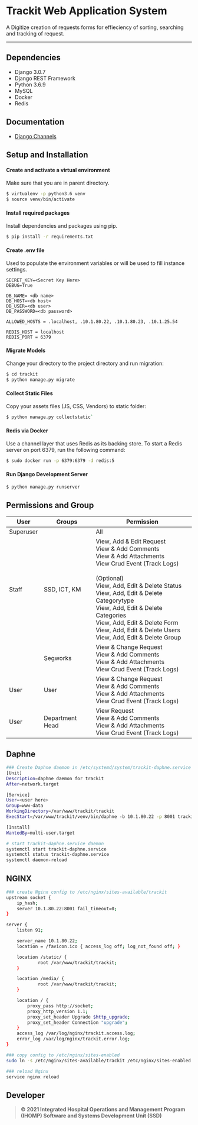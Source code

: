 # Trackit Web Application System
A Digitize creation of requests forms for effieciency of sorting, searching and tracking of request.
***

## Dependencies
- Django 3.0.7
- Django REST Framework
- Python 3.6.9
- MySQL
- Docker
- Redis

## Documentation
- [Django Channels](https://channels.readthedocs.io/en/stable/introduction.html)

## Setup and Installation
#### Create and activate a virtual environment
Make sure that you are in parent directory.
```sh
$ virtualenv -p python3.6 venv
$ source venv/bin/activate
```

#### Install required packages
Install dependencies and packages using pip.
```sh
$ pip install -r requirements.txt
```

#### Create .env file
Used to populate the environment variables or will be used to fill instance settings.

    SECRET_KEY=<Secret Key Here>
    DEBUG=True
    
    DB_NAME= <db name>
    DB_HOST=<db host>
    DB_USER=<db user>
    DB_PASSWORD=<db password>
    
    ALLOWED_HOSTS = .localhost, .10.1.80.22, .10.1.80.23, .10.1.25.54
    
    REDIS_HOST = localhost
    REDIS_PORT = 6379

#### Migrate Models 
Change your directory to the project directory and run migration:
```sh
$ cd trackit
$ python manage.py migrate
```

#### Collect Static Files
Copy your assets files (JS, CSS, Vendors) to static folder:
```sh
$ python manage.py collectstatic`
```

#### Redis via Docker
Use a channel layer that uses Redis as its backing store. To start a Redis server on port 6379, run the following command:
```sh
$ sudo docker run -p 6379:6379 -d redis:5
```

#### Run Django Development Server
```sh
$ python manage.py runserver
```

## Permissions and Group
| User | Groups | Permission |
|-----|-----|-----|
| Superuser |  | All |
| Staff | SSD, ICT, KM | View, Add & Edit Request<br>View & Add Comments<br>View & Add Attachments<br>View Crud Event (Track Logs)<br><br>(Optional)<br>View, Add, Edit & Delete Status<br>View, Add, Edit & Delete Categorytype<br>View, Add, Edit & Delete Categories<br>View, Add, Edit & Delete Form<br>View, Add, Edit & Delete Users<br>View, Add, Edit & Delete Group |
|  | Segworks | View & Change Request<br>View & Add Comments<br>View & Add Attachments<br>View Crud Event (Track Logs) |
| User | User | View & Change Request<br>View & Add Comments<br>View & Add Attachments<br>View Crud Event (Track Logs) |
| User | Department Head | View Request<br>View & Add Comments<br>View & Add Attachments<br>View Crud Event (Track Logs) |


## Daphne
```sh
### Create Daphne daemon in /etc/systemd/system/trackit-daphne.service
[Unit]
Description=daphne daemon for trackit
After=network.target

[Service]
User=<user here>
Group=www-data
WorkingDirectory=/var/www/trackit/trackit
ExecStart=/var/www/trackit/venv/bin/daphne -b 10.1.80.22 -p 8001 trackit.asgi:application

[Install]
WantedBy=multi-user.target

# start trackit-daphne.service daemon
systemctl start trackit-daphne.service
systemctl status trackit-daphne.service
systemctl daemon-reload
```
## NGINX
```sh
### create Nginx config to /etc/nginx/sites-available/trackit
upstream socket {
    ip_hash;
    server 10.1.80.22:8001 fail_timeout=0;
}

server {
    listen 91;

    server_name 10.1.80.22;
    location = /favicon.ico { access_log off; log_not_found off; }

    location /static/ {
            root /var/www/trackit/trackit;
    }

    location /media/ {
            root /var/www/trackit/trackit;
    }

    location / {
        proxy_pass http://socket;
        proxy_http_version 1.1;
        proxy_set_header Upgrade $http_upgrade;
        proxy_set_header Connection "upgrade";
    }
    access_log /var/log/nginx/trackit.access.log;
    error_log /var/log/nginx/trackit.error.log;
}

### copy config to /etc/nginx/sites-enabled
sudo ln -s /etc/nginx/sites-available/trackit /etc/nginx/sites-enabled

### reload Nginx
service nginx reload
```

## Developer
> **© 2021 Integrated Hospital Operations and Management Program (IHOMP) Software and Systems Development Unit (SSD)**

